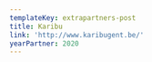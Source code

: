 ```yaml
---
templateKey: extrapartners-post
title: Karibu
link: 'http://www.karibugent.be/'
yearPartner: 2020
---
```

